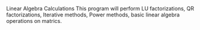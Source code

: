 Linear Algebra Calculations
This program will perform LU factorizations, QR factorizations, Iterative methods, Power methods, basic linear algebra operations on matrics.
